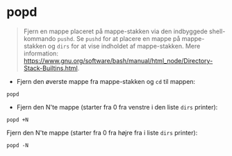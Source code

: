 # popd

> Fjern en mappe placeret på mappe-stakken via den indbyggede shell-kommando `pushd`.
> Se `pushd` for at placere en mappe på mappe-stakken og `dirs` for at vise indholdet af mappe-stakken.
> Mere information: <https://www.gnu.org/software/bash/manual/html_node/Directory-Stack-Builtins.html>.

- Fjern den øverste mappe fra mappe-stakken og `cd` til mappen:

`popd`

- Fjern den N'te mappe (starter fra 0 fra venstre i den liste `dirs` printer):

`popd +N`

Fjern den N'te mappe (starter fra 0 fra højre fra i liste `dirs` printer):

`popd -N`
